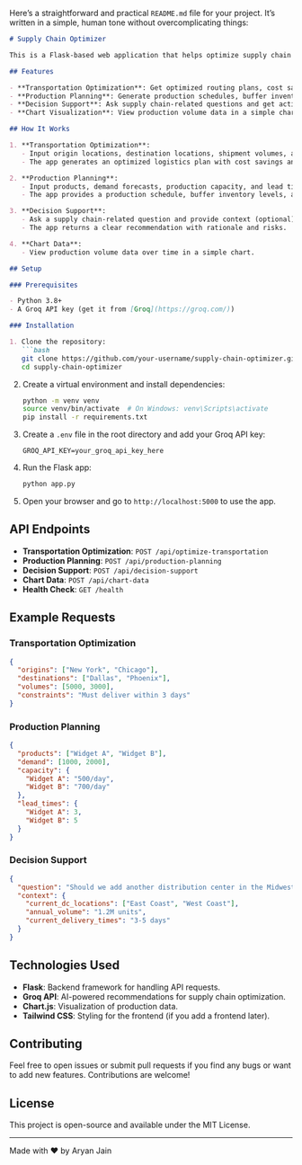 Here’s a straightforward and practical `README.md` file for your project. It’s written in a simple, human tone without overcomplicating things:

```markdown
# Supply Chain Optimizer

This is a Flask-based web application that helps optimize supply chain operations using AI-powered recommendations. It provides tools for transportation optimization, production planning, and decision support. The app integrates with the Groq API to generate actionable insights.

## Features

- **Transportation Optimization**: Get optimized routing plans, cost savings, and strategies for logistics.
- **Production Planning**: Generate production schedules, buffer inventory levels, and bottleneck mitigation strategies.
- **Decision Support**: Ask supply chain-related questions and get actionable recommendations.
- **Chart Visualization**: View production volume data in a simple chart format.

## How It Works

1. **Transportation Optimization**:
   - Input origin locations, destination locations, shipment volumes, and constraints.
   - The app generates an optimized logistics plan with cost savings and strategies.

2. **Production Planning**:
   - Input products, demand forecasts, production capacity, and lead times.
   - The app provides a production schedule, buffer inventory levels, and bottleneck analysis.

3. **Decision Support**:
   - Ask a supply chain-related question and provide context (optional).
   - The app returns a clear recommendation with rationale and risks.

4. **Chart Data**:
   - View production volume data over time in a simple chart.

## Setup

### Prerequisites

- Python 3.8+
- A Groq API key (get it from [Groq](https://groq.com/))

### Installation

1. Clone the repository:
   ```bash
   git clone https://github.com/your-username/supply-chain-optimizer.git
   cd supply-chain-optimizer
   ```

2. Create a virtual environment and install dependencies:
   ```bash
   python -m venv venv
   source venv/bin/activate  # On Windows: venv\Scripts\activate
   pip install -r requirements.txt
   ```

3. Create a `.env` file in the root directory and add your Groq API key:
   ```env
   GROQ_API_KEY=your_groq_api_key_here
   ```

4. Run the Flask app:
   ```bash
   python app.py
   ```

5. Open your browser and go to `http://localhost:5000` to use the app.

## API Endpoints

- **Transportation Optimization**: `POST /api/optimize-transportation`
- **Production Planning**: `POST /api/production-planning`
- **Decision Support**: `POST /api/decision-support`
- **Chart Data**: `POST /api/chart-data`
- **Health Check**: `GET /health`

## Example Requests

### Transportation Optimization
```json
{
  "origins": ["New York", "Chicago"],
  "destinations": ["Dallas", "Phoenix"],
  "volumes": [5000, 3000],
  "constraints": "Must deliver within 3 days"
}
```

### Production Planning
```json
{
  "products": ["Widget A", "Widget B"],
  "demand": [1000, 2000],
  "capacity": {
    "Widget A": "500/day",
    "Widget B": "700/day"
  },
  "lead_times": {
    "Widget A": 3,
    "Widget B": 5
  }
}
```

### Decision Support
```json
{
  "question": "Should we add another distribution center in the Midwest?",
  "context": {
    "current_dc_locations": ["East Coast", "West Coast"],
    "annual_volume": "1.2M units",
    "current_delivery_times": "3-5 days"
  }
}
```

## Technologies Used

- **Flask**: Backend framework for handling API requests.
- **Groq API**: AI-powered recommendations for supply chain optimization.
- **Chart.js**: Visualization of production data.
- **Tailwind CSS**: Styling for the frontend (if you add a frontend later).

## Contributing

Feel free to open issues or submit pull requests if you find any bugs or want to add new features. Contributions are welcome!

## License

This project is open-source and available under the MIT License.

---

Made with ❤️ by Aryan Jain


